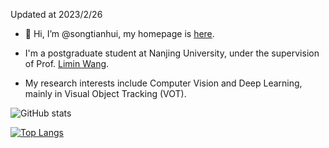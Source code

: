 Updated at 2023/2/26

- 👋 Hi, I’m @songtianhui, my homepage is [here](https://songtianhui.github.io/).

- I'm a postgraduate student at Nanjing University, under the supervision of Prof. [Limin Wang](https://wanglimin.github.io/).

- My research interests include Computer Vision and Deep Learning, mainly in Visual Object Tracking (VOT).


![GitHub stats](https://github-readme-stats.vercel.app/api?username=songtianhui&show_icons=true)

[![Top Langs](https://github-readme-stats.vercel.app/api/top-langs/?username=songtianhui)](https://github.com/anuraghazra/github-readme-stats)

<!---
songtianhui/songtianhui is a ✨ special ✨ repository because its `README.md` (this file) appears on your GitHub profile.
You can click the Preview link to take a look at your changes.
--->
